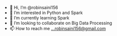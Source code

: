 - 👋 Hi, I’m @robinsaini156
- 👀 I’m interested in Python and Spark
- 🌱 I’m currently learning Spark
- 💞️ I’m looking to collaborate on Big Data Processing 
- 📫 How to reach me ...robinsaini156@gmail.com

<!---
robinsaini156/robinsaini156 is a ✨ special ✨ repository because its `README.md` (this file) appears on your GitHub profile.
You can click the Preview link to take a look at your changes.
--->

